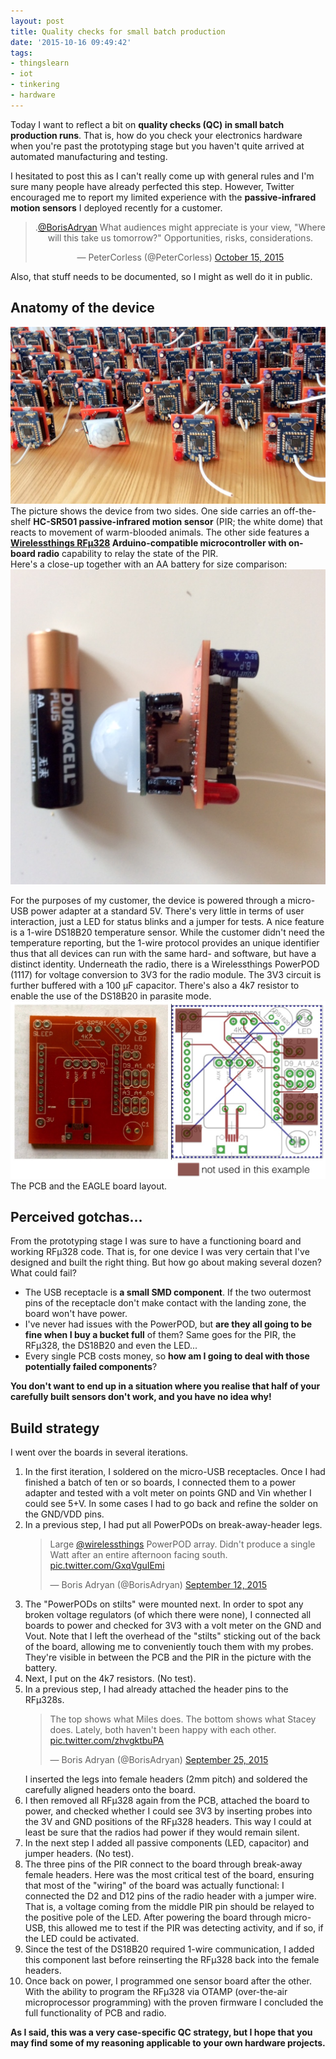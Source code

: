 ```yaml
---
layout: post
title: Quality checks for small batch production
date: '2015-10-16 09:49:42'
tags:
- thingslearn
- iot
- tinkering
- hardware
---
```


Today I want to reflect a bit on **quality checks (QC) in small batch production runs**. That is, how do you check your electronics hardware when you're past the prototyping stage but you haven't quite arrived at automated manufacturing and testing.

I hesitated to post this as I can't really come up with general rules and I'm sure many people have already perfected this step. However, Twitter encouraged me to report my limited experience with the **passive-infrared motion sensors** I deployed recently for a customer.

<center>
<blockquote class="twitter-tweet" data-partner="tweetdeck"><p lang="en" dir="ltr">.<a href="https://twitter.com/BorisAdryan">@BorisAdryan</a> What audiences might appreciate is your view, &quot;Where will this take us tomorrow?&quot; Opportunities, risks, considerations.</p>&mdash; PeterCorless (@PeterCorless) <a href="https://twitter.com/PeterCorless/status/654761045441974272">October 15, 2015</a></blockquote>
<script async src="//platform.twitter.com/widgets.js" charset="utf-8"></script>
</center>

Also, that stuff needs to be documented, so I might as well do it in public.

## Anatomy of the device

![](/content/images/2015/10/armada.JPG)
The picture shows the device from two sides. One side carries an off-the-shelf **HC-SR501 passive-infrared motion sensor** (PIR; the white dome) that reacts to movement of warm-blooded animals. The other side features a **[Wirelessthings RFμ328](https://www.wirelessthings.net/rf-328-arduino-atmega-328-compatible-radio-transceiver-rfu-328) Arduino-compatible microcontroller with on-board radio** capability to relay the state of the PIR.
<br>
Here's a close-up together with an AA battery for size comparison:
![](/content/images/2015/10/side_view.jpg)

For the purposes of my customer, the device is powered through a micro-USB power adapter at a standard 5V. There's very little in terms of user interaction, just a LED for status blinks and a jumper for tests. A nice feature is a 1-wire DS18B20 temperature sensor. While the customer didn't need the temperature reporting, but the 1-wire protocol provides an unique identifier thus that all devices can run with the same hard- and software, but have a distinct identity. Underneath the radio, there is a Wirelessthings PowerPOD (1117) for voltage conversion to 3V3 for the radio module. The 3V3 circuit is further buffered with a 100 μF capacitor. There's also a 4k7 resistor to enable the use of the DS18B20 in parasite mode.
<br>
![](/content/images/2015/10/PCB.jpg)
The PCB and the EAGLE board layout.
<br>
## Perceived gotchas...
From the prototyping stage I was sure to have a functioning board and working RFμ328 code. That is, for one device I was very certain that I've designed and built the right thing. But how go about making several dozen? What could fail?

* The USB receptacle is **a small SMD component**. If the two outermost pins of the receptacle don't make contact with the landing zone, the board won't have power.
* I've never had issues with the PowerPOD, but **are they all going to be fine when I buy a bucket full** of them? Same goes for the PIR, the RFμ328, the DS18B20 and even the LED...
* Every single PCB costs money, so **how am I going to deal with those potentially failed components**?

**You don't want to end up in a situation where you realise that half of your carefully built sensors don't work, and you have no idea why!**
<br>
## Build strategy
I went over the boards in several iterations.

1. In the first iteration, I soldered on the micro-USB receptacles. Once I had finished a batch of ten or so boards, I connected them to a power adapter and tested with a volt meter on points GND and Vin whether I could see 5+V. In some cases I had to go back and refine the solder on the GND/VDD pins.
2. In a previous step, I had put all PowerPODs on break-away-header legs. <blockquote class="twitter-tweet" lang="en"><p lang="en" dir="ltr">Large <a href="https://twitter.com/wirelessthings">@wirelessthings</a> PowerPOD array. Didn&#39;t produce a single Watt after an entire afternoon facing south. <a href="http://t.co/GxqVguIEmi">pic.twitter.com/GxqVguIEmi</a></p>&mdash; Boris Adryan (@BorisAdryan) <a href="https://twitter.com/BorisAdryan/status/642746278129045504">September 12, 2015</a></blockquote> <script async src="//platform.twitter.com/widgets.js" charset="utf-8"></script>
3. The "PowerPODs on stilts" were mounted next. In order to spot any broken voltage regulators (of which there were none), I connected all boards to power and checked for 3V3 with a volt meter on the GND and Vout. Note that I left the overhead of the "stilts" sticking out of the back of the board, allowing me to conveniently touch them with my probes. They're visible in between the PCB and the PIR in the picture with the battery.
4. Next, I put on the 4k7 resistors. (No test).
5. In a previous step, I had already attached the header pins to the RFμ328s. <blockquote class="twitter-tweet" lang="en"><p lang="en" dir="ltr">The top shows what Miles does. The bottom shows what Stacey does. Lately, both haven&#39;t been happy with each other. <a href="http://t.co/zhvgktbuPA">pic.twitter.com/zhvgktbuPA</a></p>&mdash; Boris Adryan (@BorisAdryan) <a href="https://twitter.com/BorisAdryan/status/647379137628401664">September 25, 2015</a></blockquote> <script async src="//platform.twitter.com/widgets.js" charset="utf-8"></script> I inserted the legs into female headers (2mm pitch) and soldered the carefully aligned headers onto the board.
5. I then removed all RFμ328 again from the PCB, attached the board to power, and checked whether I could see 3V3 by inserting probes into the 3V and GND positions of the RFμ328 headers. This way I could at least be sure that the radios had power if they would remain silent.
6. In the next step I added all passive components (LED, capacitor) and jumper headers. (No test).
7. The three pins of the PIR connect to the board through break-away female headers. Here was the most critical test of the board, ensuring that most of the "wiring" of the board was actually functional: I connected the D2 and D12 pins of the radio header with a jumper wire. That is, a voltage coming from the middle PIR pin should be relayed to the positive pole of the LED. After powering the board through micro-USB, this allowed me to test if the PIR was detecting activity, and if so, if the LED could be activated.
8. Since the test of the DS18B20 required 1-wire communication, I added this component last before reinserting the RFμ328 back into the female headers.
9. Once back on power, I programmed one sensor board after the other. With the ability to program the RFμ328 via OTAMP (over-the-air microprocessor programming) with the proven firmware I concluded the full functionality of PCB and radio.

**As I said, this was a very case-specific QC strategy, but I hope that you may find some of my reasoning applicable to your own hardware projects.**